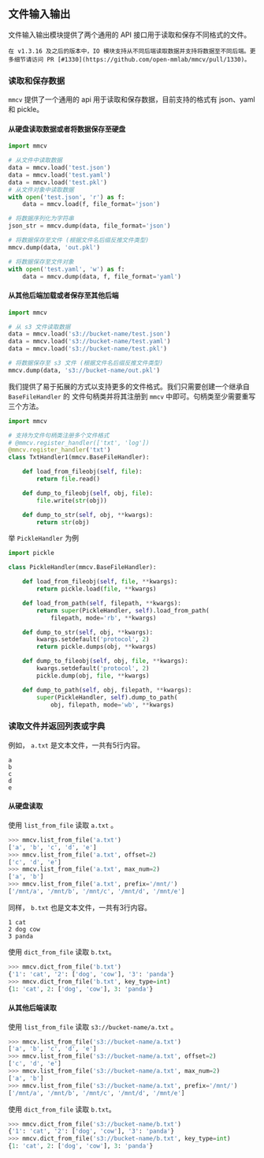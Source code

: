 ## 文件输入输出

文件输入输出模块提供了两个通用的 API 接口用于读取和保存不同格式的文件。

```{note}
在 v1.3.16 及之后的版本中，IO 模块支持从不同后端读取数据并支持将数据至不同后端。更多细节请访问 PR [#1330](https://github.com/open-mmlab/mmcv/pull/1330)。
```

### 读取和保存数据

`mmcv` 提供了一个通用的 api 用于读取和保存数据，目前支持的格式有 json、yaml 和 pickle。

#### 从硬盘读取数据或者将数据保存至硬盘

```python
import mmcv

# 从文件中读取数据
data = mmcv.load('test.json')
data = mmcv.load('test.yaml')
data = mmcv.load('test.pkl')
# 从文件对象中读取数据
with open('test.json', 'r') as f:
    data = mmcv.load(f, file_format='json')

# 将数据序列化为字符串
json_str = mmcv.dump(data, file_format='json')

# 将数据保存至文件 (根据文件名后缀反推文件类型)
mmcv.dump(data, 'out.pkl')

# 将数据保存至文件对象
with open('test.yaml', 'w') as f:
    data = mmcv.dump(data, f, file_format='yaml')
```

#### 从其他后端加载或者保存至其他后端

```python
import mmcv

# 从 s3 文件读取数据
data = mmcv.load('s3://bucket-name/test.json')
data = mmcv.load('s3://bucket-name/test.yaml')
data = mmcv.load('s3://bucket-name/test.pkl')

# 将数据保存至 s3 文件 (根据文件名后缀反推文件类型)
mmcv.dump(data, 's3://bucket-name/out.pkl')
```

我们提供了易于拓展的方式以支持更多的文件格式。我们只需要创建一个继承自 `BaseFileHandler` 的
文件句柄类并将其注册到 `mmcv` 中即可。句柄类至少需要重写三个方法。

```python
import mmcv

# 支持为文件句柄类注册多个文件格式
# @mmcv.register_handler(['txt', 'log'])
@mmcv.register_handler('txt')
class TxtHandler1(mmcv.BaseFileHandler):

    def load_from_fileobj(self, file):
        return file.read()

    def dump_to_fileobj(self, obj, file):
        file.write(str(obj))

    def dump_to_str(self, obj, **kwargs):
        return str(obj)
```

举 `PickleHandler` 为例

```python
import pickle

class PickleHandler(mmcv.BaseFileHandler):

    def load_from_fileobj(self, file, **kwargs):
        return pickle.load(file, **kwargs)

    def load_from_path(self, filepath, **kwargs):
        return super(PickleHandler, self).load_from_path(
            filepath, mode='rb', **kwargs)

    def dump_to_str(self, obj, **kwargs):
        kwargs.setdefault('protocol', 2)
        return pickle.dumps(obj, **kwargs)

    def dump_to_fileobj(self, obj, file, **kwargs):
        kwargs.setdefault('protocol', 2)
        pickle.dump(obj, file, **kwargs)

    def dump_to_path(self, obj, filepath, **kwargs):
        super(PickleHandler, self).dump_to_path(
            obj, filepath, mode='wb', **kwargs)
```

### 读取文件并返回列表或字典

例如， `a.txt` 是文本文件，一共有5行内容。

```
a
b
c
d
e
```
#### 从硬盘读取

使用 `list_from_file` 读取 `a.txt` 。

```python
>>> mmcv.list_from_file('a.txt')
['a', 'b', 'c', 'd', 'e']
>>> mmcv.list_from_file('a.txt', offset=2)
['c', 'd', 'e']
>>> mmcv.list_from_file('a.txt', max_num=2)
['a', 'b']
>>> mmcv.list_from_file('a.txt', prefix='/mnt/')
['/mnt/a', '/mnt/b', '/mnt/c', '/mnt/d', '/mnt/e']
```

同样， `b.txt` 也是文本文件，一共有3行内容。

```
1 cat
2 dog cow
3 panda
```

使用 `dict_from_file` 读取 `b.txt`。

```python
>>> mmcv.dict_from_file('b.txt')
{'1': 'cat', '2': ['dog', 'cow'], '3': 'panda'}
>>> mmcv.dict_from_file('b.txt', key_type=int)
{1: 'cat', 2: ['dog', 'cow'], 3: 'panda'}
```

#### 从其他后端读取

使用 `list_from_file` 读取 `s3://bucket-name/a.txt` 。

```python
>>> mmcv.list_from_file('s3://bucket-name/a.txt')
['a', 'b', 'c', 'd', 'e']
>>> mmcv.list_from_file('s3://bucket-name/a.txt', offset=2)
['c', 'd', 'e']
>>> mmcv.list_from_file('s3://bucket-name/a.txt', max_num=2)
['a', 'b']
>>> mmcv.list_from_file('s3://bucket-name/a.txt', prefix='/mnt/')
['/mnt/a', '/mnt/b', '/mnt/c', '/mnt/d', '/mnt/e']
```

使用 `dict_from_file` 读取 `b.txt`。

```python
>>> mmcv.dict_from_file('s3://bucket-name/b.txt')
{'1': 'cat', '2': ['dog', 'cow'], '3': 'panda'}
>>> mmcv.dict_from_file('s3://bucket-name/b.txt', key_type=int)
{1: 'cat', 2: ['dog', 'cow'], 3: 'panda'}
```
